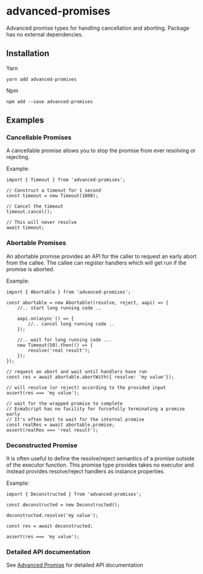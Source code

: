 # advanced-promises
Advanced promise types for handling cancellation and aborting.
Package has no external dependencies.

## Installation

Yarn

```shell script
yarn add advanced-promises
```

Npm

```shell script
npm add --save advanced-promises
```

## Examples

### Cancellable Promises
A cancellable promise allows you to stop the promise from ever resolving or rejecting.

Example:
        
    import { Timeout } from 'advanced-promises';
        
    // Construct a timeout for 1 second
    const timeout = new Timeout(1000);
    
    // Cancel the timeout
    timeout.cancel();
    
    // This will never resolve
    await timeout;  

### Abortable Promises
An abortable promise provides an API for the caller to request an early abort from the callee.
The callee can register handlers which will get run if the promise is aborted.

Example:

    import { Abortable } from 'advanced-promises';

    const abortable = new Abortable((resolve, reject, aapi) => {
        //.. start long running code ..
        
        aapi.on(async () => {
            //.. cancel long running code ..
        });
        
        //.. wait for long running code ...
        new Timeout(50).then(() => {
            resolve('real result');
        });
    });
    
    // request an abort and wait until handlers have run
    const res = await abortable.abortWith({ resolve: 'my value'});
    
    // will resolve (or reject) according to the provided input
    assert(res === 'my value');
    
    // wait for the wrapped promise to complete
    // EcmaScript has no facility for forcefully terminating a promise early
    // It's often best to wait for the internal promise
    const realRes = await abortable.promise;
    assert(realRes === 'real result');

### Deconstructed Promise
It is often useful to define the resolve/reject semantics of a promise outside of the executor function.
This promise type provides takes no executor and instead provides resolve/reject handlers as instance properties.

Example:

    import { Deconstructed } from 'advanced-promises';

    const deconstructed = new Deconstructed();
    
    deconstructed.resolve('my value');
    
    const res = await deconstructed;
    
    assert(res === 'my value');

### Detailed API documentation
See [Advanced Promise](https://whenderson.github.io/advanced-promises/) for detailed API documentation